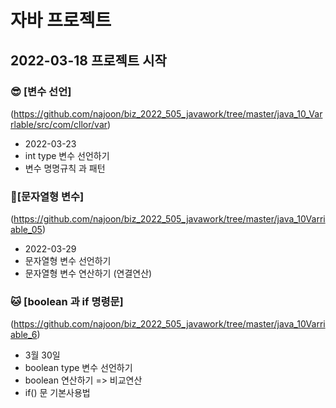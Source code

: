 # 자바 프로젝트
## 2022-03-18 프로젝트 시작

### :sunglasses: [변수 선언]
(https://github.com/najoon/biz_2022_505_javawork/tree/master/java_10_Varrlable/src/com/cllor/var)
* 2022-03-23
* int type 변수 선언하기
* 변수 명명규칙 과 패턴

### :hamster:[문자열형 변수]
(https://github.com/najoon/biz_2022_505_javawork/tree/master/java_10Varriable_05)
* 2022-03-29
* 문자열형 변수 선언하기
* 문자열형 변수 연산하기 (연결연산)

### 
### :cat: [boolean 과 if 명령문]
(https://github.com/najoon/biz_2022_505_javawork/tree/master/java_10Varriable_6)
* 3월 30일
* boolean type 변수 선언하기
* boolean 연산하기 => 비교연산
* if() 문 기본사용법